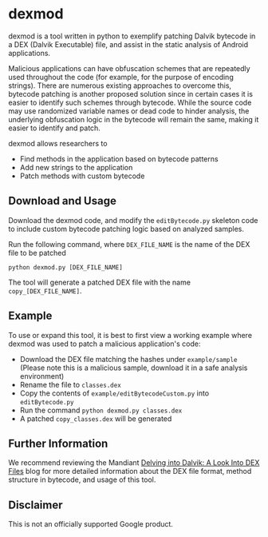 # dexmod

dexmod is a tool written in python to exemplify patching Dalvik bytecode in a DEX (Dalvik Executable) file, and assist in the static analysis of Android applications.

Malicious applications can have obfuscation schemes that are repeatedly used throughout the code (for example, for the purpose of encoding strings). There are numerous existing approaches to overcome this, bytecode patching is another proposed solution since in certain cases it is easier to identify such schemes through bytecode. While the source code may use randomized variable names or dead code to hinder analysis, the underlying obfuscation logic in the bytecode will remain the same, making it easier to identify and patch.

dexmod allows researchers to
* Find methods in the application based on bytecode patterns
* Add new strings to the application
* Patch methods with custom bytecode

## Download and Usage

Download the dexmod code, and modify the `editBytecode.py` skeleton code to include custom bytecode patching logic based on analyzed samples.

Run the following command, where `DEX_FILE_NAME` is the name of the DEX file to be patched
```
python dexmod.py [DEX_FILE_NAME]
```

The tool will generate a patched DEX file with the name `copy_[DEX_FILE_NAME]`.

## Example

To use or expand this tool, it is best to first view a working example where dexmod was used to patch a malicious application's code:
* Download the DEX file matching the hashes under `example/sample` (Please note this is a malicious sample, download it in a safe analysis environment)
* Rename the file to `classes.dex`
* Copy the contents of `example/editBytecodeCustom.py` into `editBytecode.py`
* Run the command `python dexmod.py classes.dex`
* A patched `copy_classes.dex` will be generated

## Further Information

We recommend reviewing the Mandiant [Delving into Dalvik: A Look Into DEX Files](https://www.mandiant.com/resources/blog/dalvik-look-into-dex-files) blog for more detailed information about the DEX file format, method structure in bytecode, and usage of this tool.

## Disclaimer

This is not an officially supported Google product.
